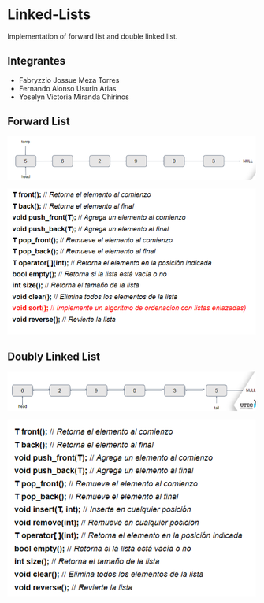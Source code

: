 # Linked-Lists
Implementation of forward list and double linked list.
## Integrantes
- Fabryzzio Jossue Meza Torres
- Fernando Alonso Usurin Arias
- Yoselyn Victoria Miranda Chirinos
## Forward List
![](f.png)

![](forward.png)

## Doubly Linked List
![](d.png)

![](double.png)
